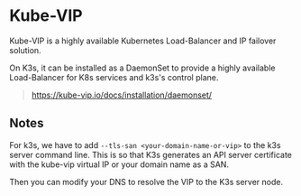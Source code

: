 # Kube-VIP

Kube-VIP is a highly available Kubernetes Load-Balancer and IP failover solution.

On K3s, it can be installed as a DaemonSet to provide a highly available Load-Balancer for K8s services and k3s's control plane.

> https://kube-vip.io/docs/installation/daemonset/

## Notes

For k3s, we have to add `--tls-san <your-domain-name-or-vip>` to the k3s server command line.
This is so that K3s generates an API server certificate with the kube-vip virtual IP or your domain name as a SAN.

Then you can modify your DNS to resolve the VIP to the K3s server node.


